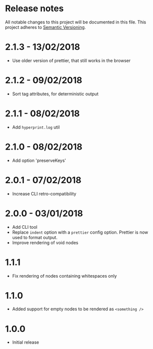 # Release notes
All notable changes to this project will be documented in this file.
This project adheres to [Semantic Versioning](http://semver.org/).

# 2.1.3 - 13/02/2018

- Use older version of prettier, that still works in the browser

# 2.1.2 - 09/02/2018

- Sort tag attributes, for deterministic output

# 2.1.1 - 08/02/2018

- Add `hyperprint.log` util

# 2.1.0 - 08/02/2018

- Add option 'preserveKeys'

# 2.0.1 - 07/02/2018

- Increase CLI retro-compatibility

# 2.0.0 - 03/01/2018

- Add CLI tool
- Replace `indent` option with a `prettier` config option.
  Prettier is now used to format output.
- Improve rendering of void nodes

# 1.1.1

- Fix rendering of nodes containing whitespaces only

# 1.1.0

- Added support for empty nodes to be rendered as `<something />`

# 1.0.0

- Initial release
